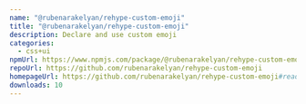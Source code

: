 ```yaml
---
name: "@rubenarakelyan/rehype-custom-emoji"
title: "@rubenarakelyan/rehype-custom-emoji"
description: Declare and use custom emoji
categories:
  - css+ui
npmUrl: https://www.npmjs.com/package/@rubenarakelyan/rehype-custom-emoji
repoUrl: https://github.com/rubenarakelyan/rehype-custom-emoji
homepageUrl: https://github.com/rubenarakelyan/rehype-custom-emoji#readme
downloads: 10
---
```

